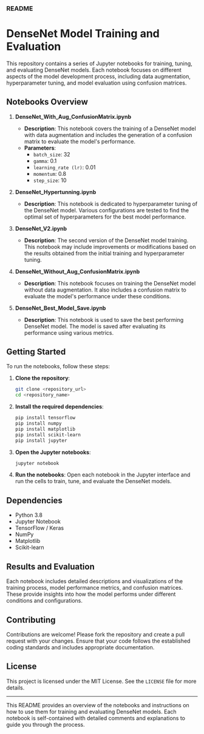 
### README

# DenseNet Model Training and Evaluation

This repository contains a series of Jupyter notebooks for training, tuning, and evaluating DenseNet models. Each notebook focuses on different aspects of the model development process, including data augmentation, hyperparameter tuning, and model evaluation using confusion matrices.

## Notebooks Overview

1. **DenseNet_With_Aug_ConfusionMatrix.ipynb**
   - **Description**: This notebook covers the training of a DenseNet model with data augmentation and includes the generation of a confusion matrix to evaluate the model's performance.
   - **Parameters**: 
     - `batch_size`: 32
     - `gamma`: 0.1
     - `learning_rate (lr)`: 0.01
     - `momentum`: 0.8
     - `step_size`: 10

2. **DenseNet_Hypertunning.ipynb**
   - **Description**: This notebook is dedicated to hyperparameter tuning of the DenseNet model. Various configurations are tested to find the optimal set of hyperparameters for the best model performance.

3. **DenseNet_V2.ipynb**
   - **Description**: The second version of the DenseNet model training. This notebook may include improvements or modifications based on the results obtained from the initial training and hyperparameter tuning.

4. **DenseNet_Without_Aug_ConfusionMatrix.ipynb**
   - **Description**: This notebook focuses on training the DenseNet model without data augmentation. It also includes a confusion matrix to evaluate the model's performance under these conditions.

5. **DenseNet_Best_Model_Save.ipynb**
   - **Description**: This notebook is used to save the best performing DenseNet model. The model is saved after evaluating its performance using various metrics.

## Getting Started

To run the notebooks, follow these steps:

1. **Clone the repository**:
    ```sh
    git clone <repository_url>
    cd <repository_name>
    ```

2. **Install the required dependencies**:
    ```sh
    pip install tensorflow
    pip install numpy
    pip install matplotlib
    pip install scikit-learn
    pip install jupyter
    ```

3. **Open the Jupyter notebooks**:
    ```sh
    jupyter notebook
    ```

4. **Run the notebooks**: Open each notebook in the Jupyter interface and run the cells to train, tune, and evaluate the DenseNet models.

## Dependencies

- Python 3.8
- Jupyter Notebook
- TensorFlow / Keras
- NumPy
- Matplotlib
- Scikit-learn

## Results and Evaluation

Each notebook includes detailed descriptions and visualizations of the training process, model performance metrics, and confusion matrices. These provide insights into how the model performs under different conditions and configurations.

## Contributing

Contributions are welcome! Please fork the repository and create a pull request with your changes. Ensure that your code follows the established coding standards and includes appropriate documentation.

## License

This project is licensed under the MIT License. See the `LICENSE` file for more details.

---

This README provides an overview of the notebooks and instructions on how to use them for training and evaluating DenseNet models. Each notebook is self-contained with detailed comments and explanations to guide you through the process.
